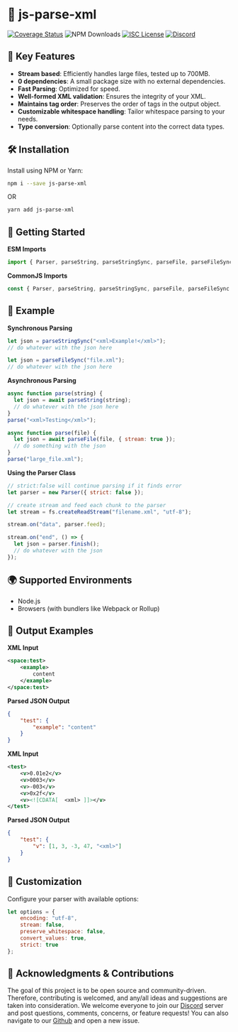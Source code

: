 # 🌟 js-parse-xml

<a href='https://coveralls.io/github/JeremyMColegrove/js-parse-xml?branch=main'><img src='https://coveralls.io/repos/github/JeremyMColegrove/js-parse-xml/badge.svg?branch=main' alt='Coverage Status' /></a>
![NPM Downloads](https://img.shields.io/npm/dw/js-parse-xml)
<a href='https://opensource.org/licenses/ISC'><img src='https://img.shields.io/npm/l/js-parse-xml' alt='ISC License' /></a>
<a href='https://discord.gg/sk2dtMkWhF'><img src='https://img.shields.io/discord/922658833728413706' alt='Discord' /></a>

## 🚀 Key Features

- **Stream based**: Efficiently handles large files, tested up to 700MB.
- **0 dependencies**: A small package size with no external dependencies.
- **Fast Parsing**: Optimized for speed.
- **Well-formed XML validation**: Ensures the integrity of your XML.
- **Maintains tag order**: Preserves the order of tags in the output object.
- **Customizable whitespace handling**: Tailor whitespace parsing to your needs.
- **Type conversion**: Optionally parse content into the correct data types.

## 🛠 Installation

Install using NPM or Yarn:

```bash
npm i --save js-parse-xml
```

OR

```bash
yarn add js-parse-xml
```

## 🌟 Getting Started

**ESM Imports**

```javascript
import { Parser, parseString, parseStringSync, parseFile, parseFileSync } from "js-parse-xml";
```

**CommonJS Imports**

```javascript
const { Parser, parseString, parseStringSync, parseFile, parseFileSync } = require("js-parse-xml");
```

## 📸 Example

**Synchronous Parsing**

```javascript
let json = parseStringSync("<xml>Example!</xml>");
// do whatever with the json here
```

```javascript
let json = parseFileSync("file.xml");
// do whatever with the json here
```

**Asynchronous Parsing**

```javascript
async function parse(string) {
  let json = await parseString(string);
  // do whatever with the json here
}
parse("<xml>Testing</xml>");
```

```javascript
async function parse(file) {
  let json = await parseFile(file, { stream: true });
  // do something with the json
}
parse("large_file.xml");
```

**Using the Parser Class**

```javascript
// strict:false will continue parsing if it finds error
let parser = new Parser({ strict: false });

// create stream and feed each chunk to the parser
let stream = fs.createReadStream("filename.xml", "utf-8");

stream.on("data", parser.feed);

stream.on("end", () => {
  let json = parser.finish();
  // do whatever with the json
});
```

## 🌍 Supported Environments

- Node.js
- Browsers (with bundlers like Webpack or Rollup)

## 🔧 Output Examples

**XML Input**

```xml
<space:test>
    <example>
        content
    </example>
</space:test>
```

**Parsed JSON Output**

```json
{
    "test": {
        "example": "content"
    }
}
```

**XML Input**

```xml
<test>
    <v>0.01e2</v>
    <v>0003</v>
    <v>-003</v> 
    <v>0x2f</v>
    <v><![CDATA[  <xml> ]]></v>
</test>
```

**Parsed JSON Output**

```json
{
    "test": {
        "v": [1, 3, -3, 47, "<xml>"]
    }
}
```


## 🎨 Customization

Configure your parser with available options:

```javascript
let options = {
    encoding: "utf-8",
    stream: false,
    preserve_whitespace: false,
    convert_values: true,
    strict: true
};
```

## 🔧 Acknowledgments & Contributions

The goal of this project is to be open source and community-driven. Therefore, contributing is welcomed, and any/all ideas and suggestions are taken into consideration. We welcome everyone to join our [Discord](https://discord.gg/sk2dtMkWhF) server and post questions, comments, concerns, or feature requests! You can also navigate to our [Github](https://github.com/JeremyMColegrove/js-parse-xml) and open a new issue.
